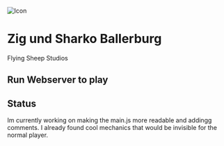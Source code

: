 ![Icon](https://cdn.cocos.wtf/files/337534811/643326756/ballerburg%20logo.png)
# Zig und Sharko Ballerburg
Flying Sheep Studios

## Run Webserver to play

## Status

Im currently working on making the main.js more readable and addingg comments.
I already found cool mechanics that would be invisible for the normal player.
